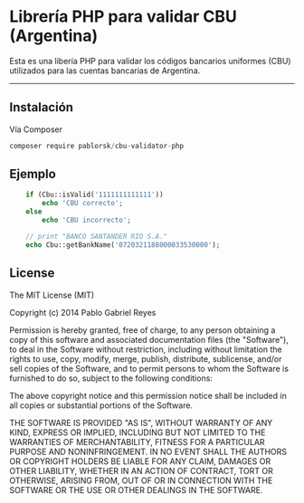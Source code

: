 Librería PHP para validar CBU (Argentina)
=========================================

Esta es una libería PHP para validar los códigos bancarios uniformes (CBU) utilizados para las cuentas bancarias de Argentina.

-----------

## Instalación

Vía Composer

```javascript
composer require pablorsk/cbu-validator-php
```

## Ejemplo

```php
	if (Cbu::isValid('1111111111111'))
		echo 'CBU correcto';
	else
		echo 'CBU incorrecto';

	// print "BANCO SANTANDER RIO S.A."
	echo Cbu::getBankName('0720321188000033530000');
```

## License

The MIT License (MIT)

Copyright (c) 2014 Pablo Gabriel Reyes

Permission is hereby granted, free of charge, to any person obtaining a copy
of this software and associated documentation files (the "Software"), to deal
in the Software without restriction, including without limitation the rights
to use, copy, modify, merge, publish, distribute, sublicense, and/or sell
copies of the Software, and to permit persons to whom the Software is
furnished to do so, subject to the following conditions:

The above copyright notice and this permission notice shall be included in all
copies or substantial portions of the Software.

THE SOFTWARE IS PROVIDED "AS IS", WITHOUT WARRANTY OF ANY KIND, EXPRESS OR
IMPLIED, INCLUDING BUT NOT LIMITED TO THE WARRANTIES OF MERCHANTABILITY,
FITNESS FOR A PARTICULAR PURPOSE AND NONINFRINGEMENT. IN NO EVENT SHALL THE
AUTHORS OR COPYRIGHT HOLDERS BE LIABLE FOR ANY CLAIM, DAMAGES OR OTHER
LIABILITY, WHETHER IN AN ACTION OF CONTRACT, TORT OR OTHERWISE, ARISING FROM,
OUT OF OR IN CONNECTION WITH THE SOFTWARE OR THE USE OR OTHER DEALINGS IN THE
SOFTWARE.